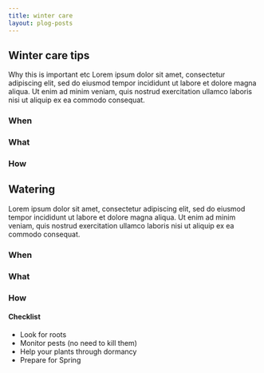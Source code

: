 ```yaml
---
title: winter care
layout: plog-posts
---
```



<!-- Text section -->
<section>
    <article> 
        <div class="text-item">
            <h2>Winter care tips</h2>
            <p>Why this is important etc Lorem ipsum dolor sit amet, consectetur adipiscing elit, sed do eiusmod tempor incididunt ut labore et dolore magna aliqua. Ut enim ad minim veniam, quis nostrud exercitation ullamco laboris nisi ut aliquip ex ea commodo consequat.</p>
            <h3>When</h3>
            <h3>What</h3>
            <h3>How</h3>
        </div>
        <div class="text-item">
            <h2>Watering</h2>
            <p>Lorem ipsum dolor sit amet, consectetur adipiscing elit, sed do eiusmod tempor incididunt ut labore et dolore magna aliqua. Ut enim ad minim veniam, quis nostrud exercitation ullamco laboris nisi ut aliquip ex ea commodo consequat.</p>
            <h3>When</h3>
            <h3>What</h3>
            <h3>How</h3>
        </div>
        <div class="text-item">
        <h4>Checklist</h4>
        <ul>
          <li>Look for roots</li>
          <li>Monitor pests (no need to kill them)</li>
          <li>Help your plants through dormancy</li>
          <li>Prepare for Spring</li>
        </ul>
        </div>
    </article>
</section>